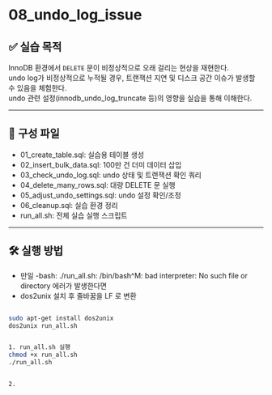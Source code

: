 # 08_undo_log_issue


## ✅ 실습 목적

InnoDB 환경에서 `DELETE` 문이 비정상적으로 오래 걸리는 현상을 재현한다.  
undo log가 비정상적으로 누적될 경우, 트랜잭션 지연 및 디스크 공간 이슈가 발생할 수 있음을 체험한다.  
undo 관련 설정(innodb_undo_log_truncate 등)의 영향을 실습을 통해 이해한다.


---


## 📁 구성 파일

- 01_create_table.sql: 실습용 테이블 생성
- 02_insert_bulk_data.sql: 100만 건 더미 데이터 삽입
- 03_check_undo_log.sql: undo 상태 및 트랜잭션 확인 쿼리
- 04_delete_many_rows.sql: 대량 DELETE 문 실행
- 05_adjust_undo_settings.sql: undo 설정 확인/조정
- 06_cleanup.sql: 실습 환경 정리
- run_all.sh: 전체 실습 실행 스크립트


---


## 🛠️ 실행 방법

- 만일 -bash: ./run_all.sh: /bin/bash^M: bad interpreter: No such file or directory 에러가 발생한다면
- dos2unix 설치 후 줄바꿈을 LF 로 변환
  
```bash

sudo apt-get install dos2unix
dos2unix run_all.sh


1. run_all.sh 실행
chmod +x run_all.sh
./run_all.sh


2. 
